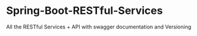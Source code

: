 # Spring-Boot-RESTful-Services
All the RESTful Services + API  with swagger documentation and Versioning
